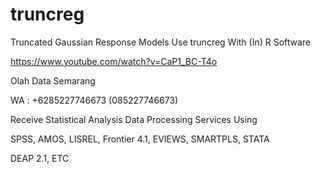 # truncreg
Truncated Gaussian Response Models Use truncreg With (In) R Software

https://www.youtube.com/watch?v=CaP1_BC-T4o

Olah Data Semarang

WA : +6285227746673 (085227746673)

Receive Statistical Analysis Data Processing Services Using

SPSS, AMOS, LISREL, Frontier 4.1, EVIEWS, SMARTPLS, STATA

DEAP 2.1, ETC
